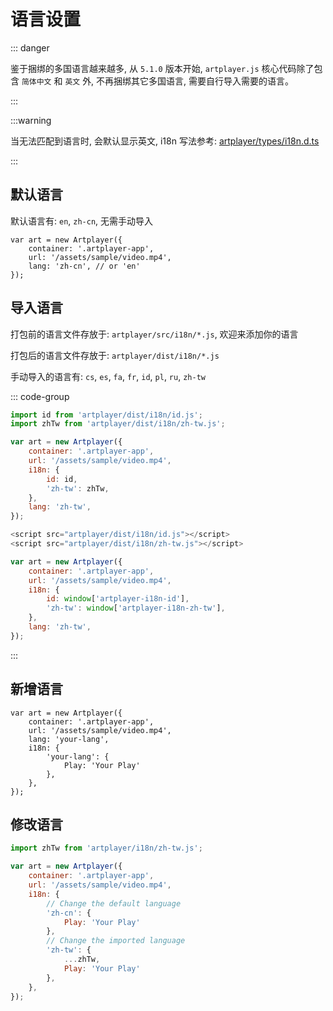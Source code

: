 # 语言设置

::: danger

鉴于捆绑的多国语言越来越多, 从 `5.1.0` 版本开始, `artplayer.js` 核心代码除了包含 `简体中文` 和 `英文` 外, 不再捆绑其它多国语言, 需要自行导入需要的语言。

:::

:::warning 

当无法匹配到语言时, 会默认显示英文, i18n 写法参考: [artplayer/types/i18n.d.ts](https://github.com/zhw2590582/ArtPlayer/blob/master/packages/artplayer/types/i18n.d.ts)

:::

## 默认语言

默认语言有: `en`, `zh-cn`, 无需手动导入

```js{4}
var art = new Artplayer({
    container: '.artplayer-app',
    url: '/assets/sample/video.mp4',
    lang: 'zh-cn', // or 'en'
});
```

## 导入语言

打包前的语言文件存放于: `artplayer/src/i18n/*.js`, 欢迎来添加你的语言

打包后的语言文件存放于: `artplayer/dist/i18n/*.js`

手动导入的语言有: `cs`, `es`, `fa`, `fr`, `id`, `pl`, `ru`, `zh-tw`

::: code-group

```js [import]
import id from 'artplayer/dist/i18n/id.js';
import zhTw from 'artplayer/dist/i18n/zh-tw.js';

var art = new Artplayer({
    container: '.artplayer-app',
    url: '/assets/sample/video.mp4',
    i18n: { 
        id: id,
        'zh-tw': zhTw,
    },
    lang: 'zh-tw',
});
```

```js [script]
<script src="artplayer/dist/i18n/id.js"></script>
<script src="artplayer/dist/i18n/zh-tw.js"></script>

var art = new Artplayer({
    container: '.artplayer-app',
    url: '/assets/sample/video.mp4',
    i18n: { 
        id: window['artplayer-i18n-id'],
        'zh-tw': window['artplayer-i18n-zh-tw'],
    },
    lang: 'zh-tw',
});
```

:::

## 新增语言

```js{4-9}
var art = new Artplayer({
    container: '.artplayer-app',
    url: '/assets/sample/video.mp4',
    lang: 'your-lang',
    i18n: {
        'your-lang': {
            Play: 'Your Play'
        },
    },
});
```

## 修改语言

```js
import zhTw from 'artplayer/i18n/zh-tw.js';

var art = new Artplayer({
    container: '.artplayer-app',
    url: '/assets/sample/video.mp4',
    i18n: {
        // Change the default language
        'zh-cn': {
            Play: 'Your Play'
        },
        // Change the imported language
        'zh-tw': {
            ...zhTw,
            Play: 'Your Play'
        },
    },
});
```
